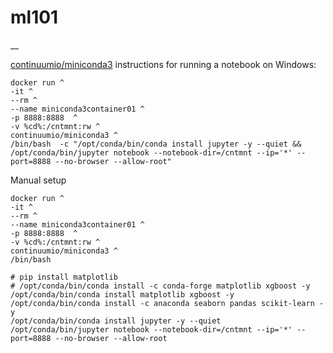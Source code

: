 # ml101
__

[continuumio/miniconda3](https://hub.docker.com/r/continuumio/miniconda3) instructions for running a notebook on Windows:
 
```
docker run ^
-it ^
--rm ^
--name miniconda3container01 ^
-p 8888:8888  ^
-v %cd%:/cntmnt:rw ^
continuumio/miniconda3 ^
/bin/bash  -c "/opt/conda/bin/conda install jupyter -y --quiet && /opt/conda/bin/jupyter notebook --notebook-dir=/cntmnt --ip='*' --port=8888 --no-browser --allow-root"

```
  
Manual setup
```
docker run ^
-it ^
--rm ^
--name miniconda3container01 ^
-p 8888:8888  ^
-v %cd%:/cntmnt:rw ^
continuumio/miniconda3 ^
/bin/bash 
```
```
# pip install matplotlib
# /opt/conda/bin/conda install -c conda-forge matplotlib xgboost -y 
/opt/conda/bin/conda install matplotlib xgboost -y
/opt/conda/bin/conda install -c anaconda seaborn pandas scikit-learn -y 
/opt/conda/bin/conda install jupyter -y --quiet 
/opt/conda/bin/jupyter notebook --notebook-dir=/cntmnt --ip='*' --port=8888 --no-browser --allow-root



```

